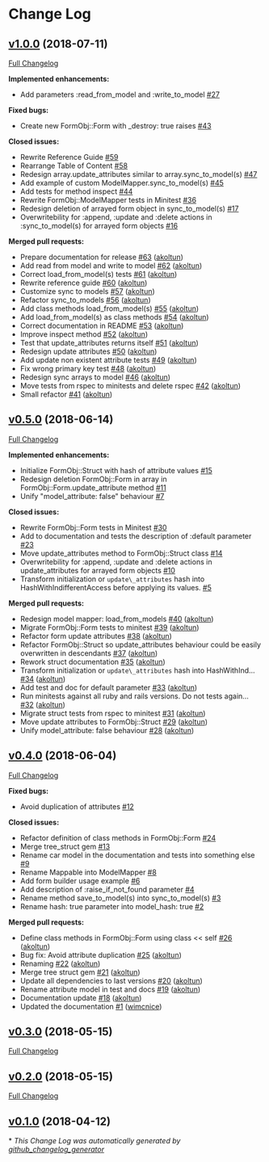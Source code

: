 # Change Log

## [v1.0.0](https://github.com/akoltun/form_obj/tree/v1.0.0) (2018-07-11)
[Full Changelog](https://github.com/akoltun/form_obj/compare/v0.5.0...v1.0.0)

**Implemented enhancements:**

- Add parameters :read\_from\_model and :write\_to\_model [\#27](https://github.com/akoltun/form_obj/issues/27)

**Fixed bugs:**

- Create new FormObj::Form with \_destroy: true raises [\#43](https://github.com/akoltun/form_obj/issues/43)

**Closed issues:**

- Rewrite Reference Guide [\#59](https://github.com/akoltun/form_obj/issues/59)
- Rearrange Table of Content [\#58](https://github.com/akoltun/form_obj/issues/58)
- Redesign array.update\_attributes similar to array.sync\_to\_model\(s\) [\#47](https://github.com/akoltun/form_obj/issues/47)
- Add example of custom ModelMapper.sync\_to\_model\(s\) [\#45](https://github.com/akoltun/form_obj/issues/45)
- Add tests for method inspect  [\#44](https://github.com/akoltun/form_obj/issues/44)
- Rewrite FormObj::ModelMapper tests in Minitest [\#36](https://github.com/akoltun/form_obj/issues/36)
- Redesign deletion of arrayed form object in sync\_to\_model\(s\) [\#17](https://github.com/akoltun/form_obj/issues/17)
- Overwritebility for :append, :update and :delete actions in :sync\_to\_model\(s\) for arrayed form objects [\#16](https://github.com/akoltun/form_obj/issues/16)

**Merged pull requests:**

- Prepare documentation for release [\#63](https://github.com/akoltun/form_obj/pull/63) ([akoltun](https://github.com/akoltun))
- Add read from model and write to model [\#62](https://github.com/akoltun/form_obj/pull/62) ([akoltun](https://github.com/akoltun))
- Correct load\_from\_model\(s\) tests [\#61](https://github.com/akoltun/form_obj/pull/61) ([akoltun](https://github.com/akoltun))
- Rewrite reference guide [\#60](https://github.com/akoltun/form_obj/pull/60) ([akoltun](https://github.com/akoltun))
- Customize sync to models [\#57](https://github.com/akoltun/form_obj/pull/57) ([akoltun](https://github.com/akoltun))
- Refactor sync\_to\_models [\#56](https://github.com/akoltun/form_obj/pull/56) ([akoltun](https://github.com/akoltun))
- Add class methods load\_from\_model\(s\) [\#55](https://github.com/akoltun/form_obj/pull/55) ([akoltun](https://github.com/akoltun))
- Add load\_from\_model\(s\) as class methods [\#54](https://github.com/akoltun/form_obj/pull/54) ([akoltun](https://github.com/akoltun))
- Correct documentation in README [\#53](https://github.com/akoltun/form_obj/pull/53) ([akoltun](https://github.com/akoltun))
- Improve inspect method [\#52](https://github.com/akoltun/form_obj/pull/52) ([akoltun](https://github.com/akoltun))
- Test that update\_attributes returns itself [\#51](https://github.com/akoltun/form_obj/pull/51) ([akoltun](https://github.com/akoltun))
- Redesign update attributes [\#50](https://github.com/akoltun/form_obj/pull/50) ([akoltun](https://github.com/akoltun))
- Add update non existent attribute tests [\#49](https://github.com/akoltun/form_obj/pull/49) ([akoltun](https://github.com/akoltun))
- Fix wrong primary key test [\#48](https://github.com/akoltun/form_obj/pull/48) ([akoltun](https://github.com/akoltun))
- Redesign sync arrays to model [\#46](https://github.com/akoltun/form_obj/pull/46) ([akoltun](https://github.com/akoltun))
- Move tests from rspec to minitests and delete rspec [\#42](https://github.com/akoltun/form_obj/pull/42) ([akoltun](https://github.com/akoltun))
- Small refactor [\#41](https://github.com/akoltun/form_obj/pull/41) ([akoltun](https://github.com/akoltun))

## [v0.5.0](https://github.com/akoltun/form_obj/tree/v0.5.0) (2018-06-14)
[Full Changelog](https://github.com/akoltun/form_obj/compare/v0.4.0...v0.5.0)

**Implemented enhancements:**

- Initialize FormObj::Struct with hash of attribute values [\#15](https://github.com/akoltun/form_obj/issues/15)
- Redesign deletion FormObj::Form in array in FormObj::Form.update\_attribute method [\#11](https://github.com/akoltun/form_obj/issues/11)
- Unify "model\_attribute: false" behaviour [\#7](https://github.com/akoltun/form_obj/issues/7)

**Closed issues:**

- Rewrite FormObj::Form tests in Minitest [\#30](https://github.com/akoltun/form_obj/issues/30)
- Add to documentation and tests the description of :default parameter [\#23](https://github.com/akoltun/form_obj/issues/23)
- Move update\_attributes method to FormObj::Struct class [\#14](https://github.com/akoltun/form_obj/issues/14)
- Overwritebility for :append, :update and :delete actions in update\_attributes for arrayed form objects [\#10](https://github.com/akoltun/form_obj/issues/10)
- Transform initialization or `update\_attributes` hash into HashWithIndifferentAccess before applying its values. [\#5](https://github.com/akoltun/form_obj/issues/5)

**Merged pull requests:**

- Redesign model mapper: load\_from\_models [\#40](https://github.com/akoltun/form_obj/pull/40) ([akoltun](https://github.com/akoltun))
- Migrate FormObj::Form tests to minitest [\#39](https://github.com/akoltun/form_obj/pull/39) ([akoltun](https://github.com/akoltun))
- Refactor form update attributes [\#38](https://github.com/akoltun/form_obj/pull/38) ([akoltun](https://github.com/akoltun))
- Refactor FormObj::Struct so update\_attributes behaviour could be easily overwritten in descendants [\#37](https://github.com/akoltun/form_obj/pull/37) ([akoltun](https://github.com/akoltun))
- Rework struct documentation [\#35](https://github.com/akoltun/form_obj/pull/35) ([akoltun](https://github.com/akoltun))
- Transform initialization or `update\_attributes` hash into HashWithInd… [\#34](https://github.com/akoltun/form_obj/pull/34) ([akoltun](https://github.com/akoltun))
- Add test and doc for default parameter [\#33](https://github.com/akoltun/form_obj/pull/33) ([akoltun](https://github.com/akoltun))
- Run minitests against all ruby and rails versions. Do not tests again… [\#32](https://github.com/akoltun/form_obj/pull/32) ([akoltun](https://github.com/akoltun))
- Migrate struct tests from rspec to minitest [\#31](https://github.com/akoltun/form_obj/pull/31) ([akoltun](https://github.com/akoltun))
- Move update attributes to FormObj::Struct [\#29](https://github.com/akoltun/form_obj/pull/29) ([akoltun](https://github.com/akoltun))
- Unify model\_attribute: false behaviour [\#28](https://github.com/akoltun/form_obj/pull/28) ([akoltun](https://github.com/akoltun))

## [v0.4.0](https://github.com/akoltun/form_obj/tree/v0.4.0) (2018-06-04)
[Full Changelog](https://github.com/akoltun/form_obj/compare/v0.3.0...v0.4.0)

**Fixed bugs:**

- Avoid duplication of attributes [\#12](https://github.com/akoltun/form_obj/issues/12)

**Closed issues:**

- Refactor definition of class methods in FormObj::Form [\#24](https://github.com/akoltun/form_obj/issues/24)
- Merge tree\_struct gem [\#13](https://github.com/akoltun/form_obj/issues/13)
- Rename car model in the documentation and tests into something else [\#9](https://github.com/akoltun/form_obj/issues/9)
- Rename Mappable into ModelMapper [\#8](https://github.com/akoltun/form_obj/issues/8)
- Add form builder usage example [\#6](https://github.com/akoltun/form_obj/issues/6)
- Add description of :raise\_if\_not\_found parameter [\#4](https://github.com/akoltun/form_obj/issues/4)
- Rename method save\_to\_model\(s\) into sync\_to\_model\(s\) [\#3](https://github.com/akoltun/form_obj/issues/3)
- Rename hash: true parameter into model\_hash: true [\#2](https://github.com/akoltun/form_obj/issues/2)

**Merged pull requests:**

- Define class methods in FormObj::Form using class \<\< self [\#26](https://github.com/akoltun/form_obj/pull/26) ([akoltun](https://github.com/akoltun))
- Bug fix: Avoid attribute duplication [\#25](https://github.com/akoltun/form_obj/pull/25) ([akoltun](https://github.com/akoltun))
- Renaming [\#22](https://github.com/akoltun/form_obj/pull/22) ([akoltun](https://github.com/akoltun))
- Merge tree struct gem [\#21](https://github.com/akoltun/form_obj/pull/21) ([akoltun](https://github.com/akoltun))
- Update all dependencies to last versions [\#20](https://github.com/akoltun/form_obj/pull/20) ([akoltun](https://github.com/akoltun))
- Rename attribute model in test and docs [\#19](https://github.com/akoltun/form_obj/pull/19) ([akoltun](https://github.com/akoltun))
- Documentation update [\#18](https://github.com/akoltun/form_obj/pull/18) ([akoltun](https://github.com/akoltun))
- Updated the documentation [\#1](https://github.com/akoltun/form_obj/pull/1) ([wimcnice](https://github.com/wimcnice))

## [v0.3.0](https://github.com/akoltun/form_obj/tree/v0.3.0) (2018-05-15)
[Full Changelog](https://github.com/akoltun/form_obj/compare/v0.2.0...v0.3.0)

## [v0.2.0](https://github.com/akoltun/form_obj/tree/v0.2.0) (2018-05-15)
[Full Changelog](https://github.com/akoltun/form_obj/compare/v0.1.0...v0.2.0)

## [v0.1.0](https://github.com/akoltun/form_obj/tree/v0.1.0) (2018-04-12)


\* *This Change Log was automatically generated by [github_changelog_generator](https://github.com/skywinder/Github-Changelog-Generator)*